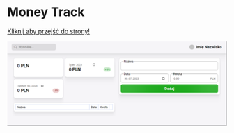 # Money Track

[Kliknij aby przejść do strony!](https://mrwoodsman.github.io/Money-Track/)

![Alt text](MainScreen-1.png "Prezentacja Strony")
